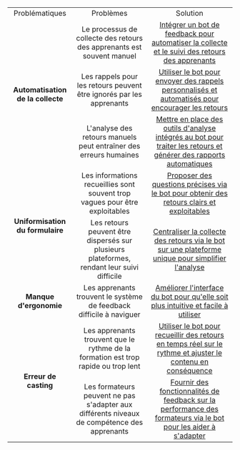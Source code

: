 <table>
    <tr>
        <td align="center">Problématiques</td>
        <td align="center">Problèmes</td>
        <td align="center">Solution</td>
    </tr>
    <tr>
        <td rowspan="3" align="center"><strong>Automatisation de la collecte</strong></td>
        <td align="center">Le processus de collecte des retours des apprenants est souvent manuel</td>
        <td align="center"><a href="#">Intégrer un bot de feedback pour automatiser la collecte et le suivi des retours des apprenants</a></td>
    </tr>
    <tr>
        <td align="center">Les rappels pour les retours peuvent être ignorés par les apprenants</td>
        <td align="center"><a href="">Utiliser le bot pour envoyer des rappels personnalisés et automatisés pour encourager les retours</a></td>
    </tr>
    <tr>
        <td align="center">L'analyse des retours manuels peut entraîner des erreurs humaines</td>
        <td align="center"><a href="#">Mettre en place des outils d'analyse intégrés au bot pour traiter les retours et générer des rapports automatiques</a></td>
    </tr>
    <tr>
       <td rowspan="2" align="center"><strong>Uniformisation du formulaire</strong></td>
       <td align="center">Les informations recueillies sont souvent trop vagues pour être exploitables</td>
        <td align="center"><a href="#">Proposer des questions précises via le bot pour obtenir des retours clairs et exploitables</a></td>
    </tr>
    <tr>
        <td align="center">Les retours peuvent être dispersés sur plusieurs plateformes, rendant leur suivi difficile</td>
        <td align="center"><a href="#">Centraliser la collecte des retours via le bot sur une plateforme unique pour simplifier l'analyse</a></td>
    </tr>
    <tr>
        <td align="center"><strong>Manque d'ergonomie</strong></td>
        <td align="center">Les apprenants trouvent le système de feedback difficile à naviguer</td>
        <td align="center"><a href="#">Améliorer l'interface du bot pour qu'elle soit plus intuitive et facile à utiliser</a></td>
    </tr>
    <tr>
       <td rowspan="2" align="center"><strong>Erreur de casting</strong></td>
        <td align="center">Les apprenants trouvent que le rythme de la formation est trop rapide ou trop lent</td>
        <td align="center"><a href="#">Utiliser le bot pour recueillir des retours en temps réel sur le rythme et ajuster le contenu en conséquence</a></td>
    </tr>
    <tr>
        <td align="center">Les formateurs peuvent ne pas s'adapter aux différents niveaux de compétence des apprenants</td>
        <td align="center"><a href="#">Fournir des fonctionnalités de feedback sur la performance des formateurs via le bot pour les aider à s'adapter</a></td>
    </tr>
</table>